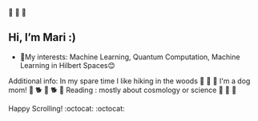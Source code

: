  👋    👋    👋 
## Hi, I’m Mari :) 

- 👀My interests: Machine Learning, Quantum Computation, Machine Learning in Hilbert Spaces😊


Additional info: 
In my spare time I like hiking in the woods 🌲 🌲 🌲
I'm a dog mom! 🌼 🐕 🌼 🐕 🌼 
Reading : mostly about cosmology or science 👾 🌠 🌌 

Happy Scrolling! :octocat: :octocat:
